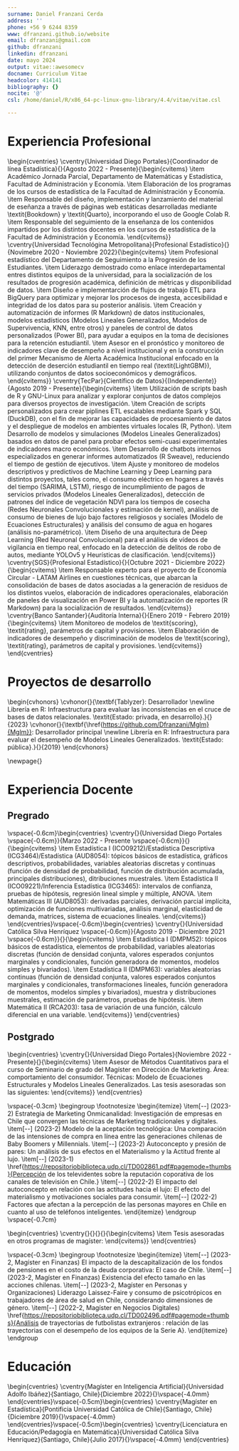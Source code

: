 ```yaml
---
surname: Daniel Franzani Cerda
address: ''
phone: +56 9 6244 8359
www: dfranzani.github.io/website
email: dfranzani@gmail.com
github: dfranzani
linkedin: dfranzani
date: mayo 2024
output: vitae::awesomecv
docname: Curriculum Vitae
headcolor: 414141
bibliography: {}
nocite: '@'
csl: /home/daniel/R/x86_64-pc-linux-gnu-library/4.4/vitae/vitae.csl

---
```




# Experiencia Profesional

\begin{cventries}
	\cventry{Universidad Diego Portales}{Coordinador de línea Estadística}{}{Agosto 2022 - Presente}{\begin{cvitems}
\item Académico Jornada Parcial, Departamento de Matemáticas y Estadística, Facultad de Administración y Economía.
\item Elaboración de los programas de los cursos de estadística de la Facultad de Administración y Economía.
\item Responsable del diseño, implementación y lanzamiento del material de eseñanza a través de páginas web estáticas desarrolladas mediante \textit{Bookdown} y  \textit{Quarto}, incorporando el uso de Google Colab R.
\item Responsable del seguimiento de la enseñanza de los contenidos impartidos por los distintos docentes en los cursos de estadística de la Facultad de Administración y Economía.
\end{cvitems}}
	\cventry{Universidad Tecnológina Metropolitana}{Profesional Estadístico}{}{Novimebre 2020 - Noviembre 2022}{\begin{cvitems}
\item Profesional estadístico del Departamento de Seguimiento a la Progresión de los Estudiantes.
\item Liderazgo demostrado como enlace interdepartamental entres distintos equipos de la universidad, para la socialización de los resultados de progresión académica, definición de métricas y disponibilidad de datos.
\item Diseño e implementarción de flujos de trabajo ETL para BigQuery para optimizar y mejorar los procesos de ingesta, accesibilidad e integridad de los datos para su posterior análisis.
\item Creación y automatización de informes (R Markdown) de datos institucionales, modelos estadísticos (Modelos Lineales Generalizados, Modelos de Supervivencia, KNN, entre otros) y paneles de control de datos personalizados (Power BI), para ayudar a equipos en la toma de decisiones para la retención estudiantil.
\item Asesor en el pronóstico y monitoreo de indicadores clave de desempeño a nivel institucional y en la construcción del primer Mecanismo de Alerta Académica Institucional enfocado en la detección de deserción estudiantil en tiempo real (\textit{LightGBM}), utilizando conjuntos de datos socioeconómicos y demográficos.
\end{cvitems}}
	\cventry{TecPar}{Científico de Datos}{(Independiente)}{Agosto 2019 - Presente}{\begin{cvitems}
\item Utilización de scripts bash de R y GNU-Linux para analizar y explorar conjuntos de datos complejos para diversos proyectos de investigación.
\item Creación de scripts personalizados para crear piplines ETL escalables mediante Spark y SQL (DuckDB), con el fin de mejorar las capacidades de procesamiento de datos y el despliegue de modelos en ambientes virtuales locales (R, Python).
\item Desarrollo de modelos y simulaciones (Modelos Lineales Generalizados) basados en datos de panel para probar efectos semi-cuasi experimentales de indicadores macro económicos.
\item Desarrollo de chatbots internos especializados en generar informes automatizados (R Sweave), reduciendo el tiempo de gestión de ejecutivos.
\item Ajuste y monitoreo de modelos descriptivos y predictivos de Machine Learning y Deep Learning para distintos proyectos, tales como, el consumo eléctrico en hogares a través del tiempo (SARIMA, LSTM), riesgo de incumplimiento de pagos de servicios privados (Modelos Lineales Generalizados), detección de patrones del índice de vegetación NDVI para los tiempos de cosecha (Redes Neuronales Convolucionales y estimación de kernel), análisis de consumo de bienes de lujo bajo factores religiosos y sociales (Modelo de Ecuaciones Estructurales) y análisis del consumo de agua en hogares (análisis no-paramétrico).
\item Diseño de una arquitectura de Deep Learning (Red Neuronal Convolucional) para el análisis de vídeos de vigilancia en tiempo real, enfocado en la detección de delitos de robo de autos, mediante YOLOv5 y Heurísticas de clasificación.
\end{cvitems}}
	\cventry{SGS}{Profesional Estadístico}{}{Octubre 2021 - Diciembre 2022}{\begin{cvitems}
\item Responsable experto para el proyecto de Economía Circular - LATAM Airlines en cuestiones técnicas, que abarcan la consolidación de bases de datos asociadas a la generación de residuos de los distintos vuelos, elaboración de indicadores operacionales, elaboración de paneles de visualización en Power BI y la automatización de reportes (R Markdown) para la socialización de resultados.
\end{cvitems}}
	\cventry{Banco Santander}{Auditoría Interna}{}{Enero 2019 - Febrero 2019}{\begin{cvitems}
\item Monitoreo de modelos de \textit{scoring}, \textit{rating}, parámetros de capital y provisiones.
\item Elaboración de indicadores de desempeño y discriminación de modelos de \textit{scoring}, \textit{rating}, parámetros de capital y provisiones.
\end{cvitems}}
\end{cventries}

# Proyectos de desarrollo

\begin{cvhonors}
	\cvhonor{}{\textbf{Tablyzer}: Desarrollador \newline Librería en R: Infraestructura para evaluar las inconsistencias en el cruce de bases de datos relacionales. \textit{Estado: privada, en desarrollo}.}{}{2023}
	\cvhonor{}{\textbf{\href{https://github.com/Dfranzani/Mglm}{Mglm}}: Desarrollador principal \newline Librería en R: Infraestructura para evaluar el desempeño de Modelos Lineales Generalizados. \textit{Estado: pública}.}{}{2019}
\end{cvhonors}

\newpage{}

# Experiencia Docente

## Pregrado

\vspace{-0.6cm}\begin{cventries}
	\cventry{}{Universidad Diego Portales \vspace{-0.6cm}}{Marzo 2022 - Presente \vspace{-0.6cm}}{}{\begin{cvitems}
\item Estadística I (ICO09212)/Estadística Descriptiva (ICG3464)/Estadística (AUD8054): tópicos básicos de estadística, gráficos descriptivos, probabilidades, variables aleatorias discretas y continuas (función de densidad de probabilidad, función de distribución acumulada, principales distribuciones), ditribuciones muestrales.
\item Estadística II (ICO09221)/Inferencia Estadística (ICG3465): intervalos de confianza, pruebas de hipótesis, regresión lineal simple y múltiple, ANOVA.
\item Matemáticas III (AUD8053): derivadas parciales, derivación parcial implícita, optimización de funciones multivariadas, análisis marginal, elasticidad de demanda, matrices, sistema de ecuaciones lineales.
\end{cvitems}}
\end{cventries}\vspace{-0.6cm}\begin{cventries}
	\cventry{}{Universidad Católica Silva Henríquez \vspace{-0.6cm}}{Agosto 2019 - Diciembre 2021 \vspace{-0.6cm}}{}{\begin{cvitems}
\item Estadística I (DMPM52): tópicos básicos de estadística, elementos de probabilidad, variables aleatorias discretas (función de densidad conjunta, valores esperados conjuntos marginales y condicionales, función generadora de momentos, modelos simples y bivariados).
\item Estadística II (DMPM63): variables aleatorias continuas (función de densidad conjunta, valores esperados conjuntos marginales y condicionales, transformaciones lineales, función generadora de momentos, modelos simples y bivariados), muestra y distribuciones muestrales, estimación de parámetros, pruebas de hipótesis.
\item Matemática II (RCA203): tasa de variación de una función, cálculo diferencial en una variable.
\end{cvitems}}
\end{cventries}

<!-- \newpage{} -->

## Postgrado

\begin{cventries}
	\cventry{}{Universidad Diego Portales}{Noviembre 2022 - Presente}{}{\begin{cvitems}
\item Asesor de Métodos Cuantitativos para el curso de Seminario de grado del Magíster en Dirección de Marketing. Área: comportamiento del consumidor. Técnicas: Modelo de Ecuaciones Estructurales y Modelos Lineales Generalizados. Las tesis asesoradas son las siguientes:
\end{cvitems}}
\end{cventries}


  \vspace{-0.3cm}
  \begingroup
  \footnotesize
  \begin{itemize}
    \item[--] (2023-2) Estrategia de Marketing Onmicanalidad: Investigación de empresas en Chile que convergen las técnicas de Marketing tradicionales y digitales.
    \item[--] (2023-2) Modelo de la aceptación tecnológica: Una comparación de las intensiones de compra en línea entre las generaciones chilenas de Baby Boomers y Millennials.
    \item[--] (2023-2) Autoconcepto y presión de pares: Un análisis de sus efectos en el Materialismo y la Actitud frente al lujo.
    \item[--] (2023-1) \href{https://repositoriobiblioteca.udp.cl/TD002861.pdf#pagemode=thumbs}{Percepción de los televidentes sobre la reputación coporativa de los canales de televisión en Chile.}
    \item[--] (2022-2) El impacto del autoconcepto en relación con las actitudes hacia el lujo: El efecto del materialismo y motivaciones sociales para consumir.
    \item[--] (2022-2) Factores que afectan a la percepción de las personas mayores en Chile en cuanto al uso de teléfonos inteligentes.
  \end{itemize}
  \endgroup
  \vspace{-0.7cm}
  

\begin{cventries}
	\cventry{}{}{}{}{\begin{cvitems}
\item Tesis asesoradas en otros programas de magíster:
\end{cvitems}}
\end{cventries}


  \vspace{-0.3cm}
  \begingroup
  \footnotesize
  \begin{itemize}
    \item[--] (2023-2, Magíster en Finanzas) El impacto de la descapitalización de los fondos de pensiones en el costo de la deuda corporativa: El caso de Chile.
    \item[--] (2023-2, Magíster en Finanzas) Existencia del efecto tamaño en las acciones chilenas.
    \item[--] (2023-2, Magíster en Personas y Organizaciones) Liderazgo Laissez-Faire y consumo de psicotrópicos en trabajadores de área de salud en Chile, considerando dimensiones de género.
    \item[--] (2022-2, Magíster en Negocios Digitales) \href{https://repositoriobiblioteca.udp.cl/TD002496.pdf#pagemode=thumbs}{Análisis de trayectorias de futbolistas extranjeros : relación de las trayectorias con el desempeño de los equipos de la Serie A}.
  \end{itemize}
  \endgroup
  

# Educación

\begin{cventries}
	\cventry{Magíster en Inteligencia Artificial}{Universidad Adolfo Ibáñez}{Santiago, Chile}{Diciembre 2022}{}\vspace{-4.0mm}
\end{cventries}\vspace{-0.5cm}\begin{cventries}
	\cventry{Magíster en Estadística}{Pontificia Universidad Católica de Chile}{Santiago, Chile}{Diciembre 2019}{}\vspace{-4.0mm}
\end{cventries}\vspace{-0.5cm}\begin{cventries}
	\cventry{Licenciatura en Educación/Pedagogía en Matemática}{Universidad Católica Silva Henríquez}{Santiago, Chile}{Julio 2017}{}\vspace{-4.0mm}
\end{cventries}

<!-- # Reconocimientos -->


